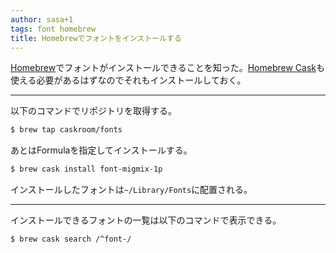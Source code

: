 ```yaml
---
author: sasa+1
tags: font homebrew
title: Homebrewでフォントをインストールする
---
```

[Homebrew](http://brew.sh/)でフォントがインストールできることを知った。[Homebrew Cask](https://caskroom.github.io/)も使える必要があるはずなのでそれもインストールしておく。

---

以下のコマンドでリポジトリを取得する。

```sh
$ brew tap caskroom/fonts
```

あとはFormulaを指定してインストールする。

```sh
$ brew cask install font-migmix-1p
```

インストールしたフォントは`~/Library/Fonts`に配置される。

---

インストールできるフォントの一覧は以下のコマンドで表示できる。

```sh
$ brew cask search /^font-/
```
